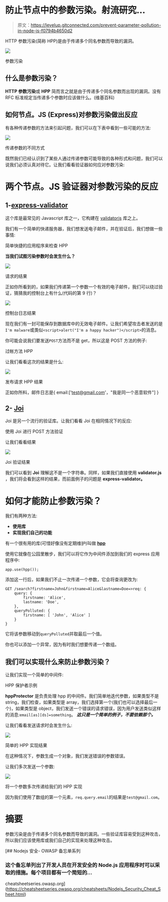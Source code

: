# 防止节点中的参数污染。射流研究…

> 原文：<https://levelup.gitconnected.com/prevent-parameter-pollution-in-node-js-f0794b4650d2>

HTTP 参数污染(简称 HPP)是由于传递多个同名参数而导致的漏洞。

![](img/e98a137fb0b90b44cddeba99ee34ef00.png)

参数污染

## 什么是参数污染？

**HTTP 参数污染**或 **HPP** 简而言之就是由于传递多个同名参数而出现的漏洞。没有 RFC 标准规定当传递多个参数时应该做什么。(维基百科)

## 如何节点。JS (Express)对参数污染做出反应

有各种传递参数的方法来引起问题，我们可以在下表中看到一些可能的方法:

![](img/7b2a7479179858d6dfe80f36a0f2c633.png)

传递参数的不同方式

既然我们已经认识到了某些人通过传递参数可能导致的各种形式和问题，我们可以说我们必须认真对待它。让我们看看验证器如何应对参数污染:

# 两个节点。JS 验证器对参数污染的反应

## 1-[**express-validator**](https://github.com/express-validator/express-validator)

这个库是最常见的 Javascript 库之一，它构建在 [validatorjs](https://github.com/validatorjs) 库之上。

我们有一个简单的快递服务器，我们想发送电子邮件，并在验证后，我们想做一些事情:

简单快捷的应用程序来检查 HPP

**当我们试图污染参数时会发生什么？**

![](img/70e8ee8430e0f063373586eafcb6c381.png)

请求的结果

正如你所看到的，如果我们传递第一个参数一个有效的电子邮件，我们可以绕过验证，猜猜我的控制台上有什么(代码的第 9 行)？

![](img/19bb8a6edeaaa421fafa1f00435a3968.png)

控制台日志结果

现在我们有一封可能保存到数据库中的无效电子邮件。让我们希望攻击者发送的是`I'm malware`或类似`<script>alert("I'm a happy hacker")</script>`的消息。

你可能会说我们要发送`POST`方法而不是 get，所以这是 POST 方法的例子:

过帐方法 HPP

让我们看看这次的结果是什么:

![](img/b26afdfa25c38c384b1c040e5b89362b.png)

发布请求 HPP 结果

正如你所料，邮件日志是{ email:['[test@gmail.com](mailto:test@gmail.com)'，"我是同一个恶意软件"] }

## 2- [**Joi**](https://github.com/sideway/joi)

Joi 是另一个流行的验证库。让我们看看 Joi 在相同情况下的反应:

使用 Joi 进行 POST 方法验证

让我们看看结果

![](img/3e9d509f10dfb60af41ba404d41d869b.png)

Joi 验证结果

我们可以看到 **Joi** 理解这不是一个字符串。同样，如果我们直接使用 **validator.js** ，我们将会看到这样的结果，而前面例子的问题是 **express-validator。**

# 如何才能防止参数污染？

我们有两种方法:

*   **使用库**
*   **实现我们自己的功能**

有一个很有用的库(可惜好像没有定期维护)叫做 [**hpp**](https://github.com/analog-nico/hpp)

使用它就像在公园里散步，我们可以将它作为中间件添加到我们的 express 应用程序中:

```
app.use(hpp());
```

添加这一行后，如果我们不止一次传递一个参数，它会将查询更改为:

```
GET /search?firstname=John&firstname=Alice&lastname=Doe=>req: {
    query: {
        firstname: 'Alice',
        lastname: 'Doe',
    },
    queryPolluted: {
        firstname: [ 'John', 'Alice' ]
    }
}
```

它将该参数移动到`queryPolluted`并取最后一个值。

你也可以添加一个异常，因为有时我们想要传递一个数组。

## 我们可以实现什么来防止参数污染？

让我们实现一个简单的中间件:

HPP 保护者示例

**hppProtector** 是负责处理 hpp 的中间件。我们简单地迭代参数，如果类型不是 string，我们检查，如果类型是 array，我们选择第一个(我们也可以选择最后一个)，如果类型是 object，我们发送一个错误的请求错误，因为用户发送类似这样的消息:`email[as][ds]=something`。 ***这只是一个简单的例子，不要依赖那个。***

让我们看看发送请求时会发生什么:

![](img/7d0aa4dd5b4e028e68e3d93d834746fc.png)

简单的 HPP 实现结果

在这种情况下，参数生成一个对象，我们发送错误的参数错误。

让我们多次发送一个参数:

![](img/3589ef0abba83d86630721df85ec2136.png)

将一个参数多次传递给我们的 HPP 实现

因为我们使用了数组的第一个元素，`req.query.email`的结果是`test@gmail.com`。

# 摘要

参数污染是由于传递多个同名参数而导致的漏洞。一些验证库容易受到这种攻击，所以我们应该使用库或我们自己的实现来处理这种攻击。

 [## Nodejs 安全- OWASP 备忘单系列

### 这个备忘单列出了开发人员在开发安全的 Node.js 应用程序时可以采取的措施。每个项目都有一个简短的…

cheatsheetseries.owasp.org](https://cheatsheetseries.owasp.org/cheatsheets/Nodejs_Security_Cheat_Sheet.html)